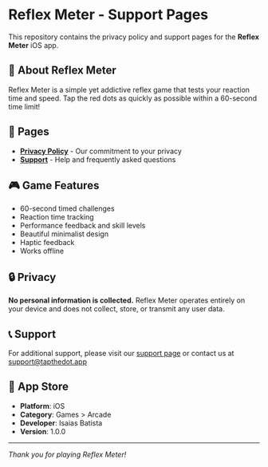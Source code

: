 # Reflex Meter - Support Pages

This repository contains the privacy policy and support pages for the **Reflex Meter** iOS app.

## 📱 About Reflex Meter

Reflex Meter is a simple yet addictive reflex game that tests your reaction time and speed. Tap the red dots as quickly as possible within a 60-second time limit!

## 📄 Pages

- **[Privacy Policy](privacy-policy.html)** - Our commitment to your privacy
- **[Support](support.html)** - Help and frequently asked questions

## 🎮 Game Features

- 60-second timed challenges
- Reaction time tracking
- Performance feedback and skill levels
- Beautiful minimalist design
- Haptic feedback
- Works offline

## 🔒 Privacy

**No personal information is collected.** Reflex Meter operates entirely on your device and does not collect, store, or transmit any user data.

## 📞 Support

For additional support, please visit our [support page](support.html) or contact us at support@tapthedot.app

## 📱 App Store

- **Platform**: iOS
- **Category**: Games > Arcade
- **Developer**: Isaias Batista
- **Version**: 1.0.0

---

*Thank you for playing Reflex Meter!*
